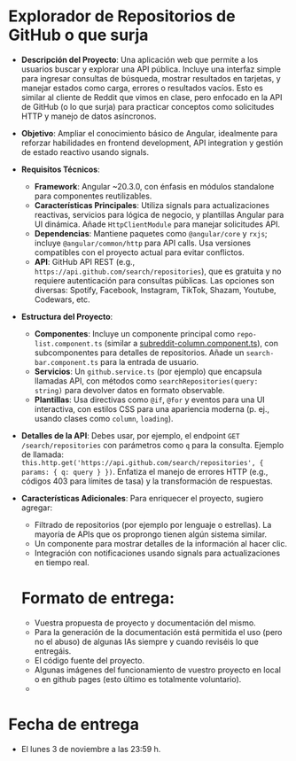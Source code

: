 # Explorador de Repositorios de GitHub o que surja

- **Descripción del Proyecto**: Una aplicación web que permite a los usuarios buscar y explorar una API pública. Incluye una interfaz simple para ingresar consultas de búsqueda, mostrar resultados en tarjetas, y manejar estados como carga, errores o resultados vacíos. Esto es similar al cliente de Reddit que vimos en clase, pero enfocado en la API de GitHub (o lo que surja) para practicar conceptos como solicitudes HTTP y manejo de datos asíncronos.
- **Objetivo**: Ampliar el conocimiento básico de Angular, idealmente para reforzar habilidades en frontend development, API integration y gestión de estado reactivo usando signals.
- **Requisitos Técnicos**:
  - **Framework**: Angular ~20.3.0, con énfasis en módulos standalone para componentes reutilizables.
  - **Características Principales**: Utiliza signals para actualizaciones reactivas, servicios para lógica de negocio, y plantillas Angular para UI dinámica. Añade `HttpClientModule` para manejar solicitudes API.
  - **Dependencias**: Mantiene paquetes como `@angular/core` y `rxjs`; incluye `@angular/common/http` para API calls. Usa versiones compatibles con el proyecto actual para evitar conflictos.
  - **API**: GitHub API REST (e.g., `https://api.github.com/search/repositories`), que es gratuita y no requiere autenticación para consultas públicas. Las opciones son diversas: Spotify, Facebook, Instagram, TikTok, Shazam, Youtube, Codewars, etc.
- **Estructura del Proyecto**:
  - **Componentes**: Incluye un componente principal como `repo-list.component.ts` (similar a [subreddit-column.component.ts](/reddit-client/src/app/components/subreddit-column.component.ts:0:0-0:0)), con subcomponentes para detalles de repositorios. Añade un `search-bar.component.ts` para la entrada de usuario.
  - **Servicios**: Un `github.service.ts` (por ejemplo) que encapsula llamadas API, con métodos como `searchRepositories(query: string)` para devolver datos en formato observable.
  - **Plantillas**: Usa directivas como `@if`, `@for` y eventos para una UI interactiva, con estilos CSS para una apariencia moderna (p. ej., usando clases como `column`, `loading`).
- **Detalles de la API**: Debes usar, por ejemplo, el endpoint `GET /search/repositories` con parámetros como `q` para la consulta. Ejemplo de llamada: `this.http.get('https://api.github.com/search/repositories', { params: { q: query } })`. Enfatiza el manejo de errores HTTP (e.g., códigos 403 para límites de tasa) y la transformación de respuestas.
- **Características Adicionales**: Para enriquecer el proyecto, sugiero agregar:
  - Filtrado de repositorios (por ejemplo por lenguaje o estrellas). La mayoría de APIs que os proprongo tienen algún sistema similar.
  - Un componente para mostrar detalles de la información al hacer clic.
  - Integración con notificaciones usando signals para actualizaciones en tiempo real.
 
  # Formato de entrega:

  - Vuestra propuesta de proyecto y documentación del mismo.
  - Para la generación de la documentación está permitida el uso (pero no el abuso) de algunas IAs siempre y cuando reviséis lo que entregáis.
  - El código fuente del proyecto.
  - Algunas imágenes del funcionamiento de vuestro proyecto en local o en github pages (esto último es totalmente voluntario).
  - 
 
 # Fecha de entrega

  - El lunes 3 de noviembre a las 23:59 h.

